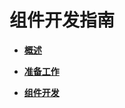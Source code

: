# 组件开发指南<a name="ZH-CN_TOPIC_0000001157319417"></a>

-   **[概述](概述-0.md)**  

-   **[准备工作](准备工作.md)**  

-   **[组件开发](组件开发.md)**  


